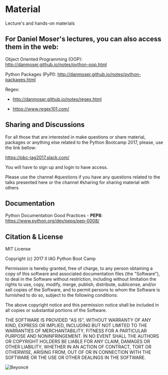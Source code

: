 # Material
Lecture's and hands-on materials

## For Daniel Moser's lectures, you can also access them in the web:

Object Oriented Programming (OOP): http://danmoser.github.io/notes/python-oop.html

Python Packages (PyPI): http://danmoser.github.io/notes/python-packages.html

Regex: 
- http://danmoser.github.io/notes/regex.html

- https://www.regex101.com/

## Sharing and Discussions

For all those that are interested in make questions or share material, packages or 
anything else related to the Python Bootcamp 2017, please, use the link bellow:

https://pbc-iag2017.slack.com/

You will have to sign up and login to have access.

Please use the channel #questions if you have any questions related to the talks 
presented here or the channel #sharing for sharing material with others

## Documentation

Python Documentation Good Practices - **PEP8**: https://www.python.org/dev/peps/pep-0008/

## Citation & License

MIT License

Copyright (c) 2017 II IAG Python Boot Camp

Permission is hereby granted, free of charge, to any person obtaining a copy of this software and associated documentation files (the "Software"), to deal in the Software without restriction, including without limitation the rights to use, copy, modify, merge, publish, distribute, sublicense, and/or sell copies of the Software, and to permit persons to whom the Software is furnished to do so, subject to the following conditions:

The above copyright notice and this permission notice shall be included in all copies or substantial portions of the Software.

THE SOFTWARE IS PROVIDED "AS IS", WITHOUT WARRANTY OF ANY KIND, EXPRESS OR IMPLIED, INCLUDING BUT NOT LIMITED TO THE WARRANTIES OF MERCHANTABILITY, FITNESS FOR A PARTICULAR PURPOSE AND NONINFRINGEMENT. IN NO EVENT SHALL THE AUTHORS OR COPYRIGHT HOLDERS BE LIABLE FOR ANY CLAIM, DAMAGES OR OTHER LIABILITY, WHETHER IN AN ACTION OF CONTRACT, TORT OR OTHERWISE, ARISING FROM, OUT OF OR IN CONNECTION WITH THE SOFTWARE OR THE USE OR OTHER DEALINGS IN THE SOFTWARE.




![Beyoncé](http://angeliquevanrensburg.co.za/wp-content/uploads/2016/11/12342748_1644066492484864_8867908136104707994_n.jpg)
